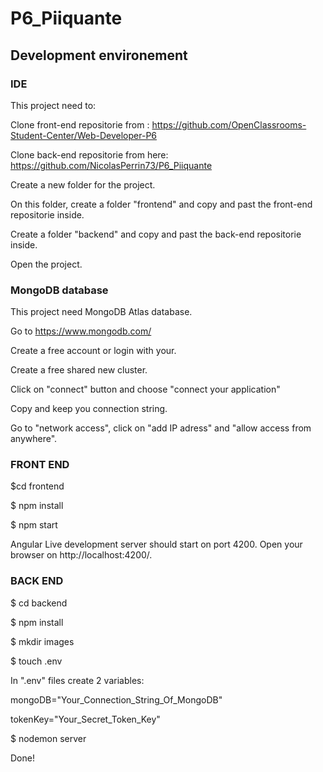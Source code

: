 # P6_Piiquante

## Development environement

### IDE

This project need to:

Clone front-end repositorie from : https://github.com/OpenClassrooms-Student-Center/Web-Developer-P6

Clone back-end repositorie from here: https://github.com/NicolasPerrin73/P6_Piiquante

Create a new folder for the project.

On this folder, create a folder "frontend" and copy and past the front-end repositorie inside.

Create a folder "backend" and copy and past the back-end repositorie inside.

Open the project.

### MongoDB database

This project need MongoDB Atlas database.

Go to https://www.mongodb.com/

Create a free account or login with your.

Create a free shared new cluster.

Click on "connect" button and choose "connect your application"

Copy and keep you connection string.

Go to "network access", click on "add IP adress" and "allow access from anywhere".

### FRONT END

$cd frontend

$ npm install

$ npm start

Angular Live development server should start on port 4200. Open your browser on http://localhost:4200/.

### BACK END

$ cd backend

$ npm install

$ mkdir images

$ touch .env

In ".env" files create 2 variables:

mongoDB="Your_Connection_String_Of_MongoDB"

tokenKey="Your_Secret_Token_Key"

$ nodemon server

Done!

